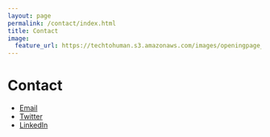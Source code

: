 ```yaml
---
layout: page
permalink: /contact/index.html
title: Contact
image:
  feature_url: https://techtohuman.s3.amazonaws.com/images/openingpage_montage.jpeg
---
```


# Contact 

* [Email](mailto:lucy@fedia.net) 
* [Twitter](https://twitter.com/lucyfedia) 
* [LinkedIn](http://uk.linkedin.com/in/lucyfedia) 

